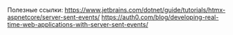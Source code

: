 Полезные ссылки: 
https://www.jetbrains.com/dotnet/guide/tutorials/htmx-aspnetcore/server-sent-events/
https://auth0.com/blog/developing-real-time-web-applications-with-server-sent-events/